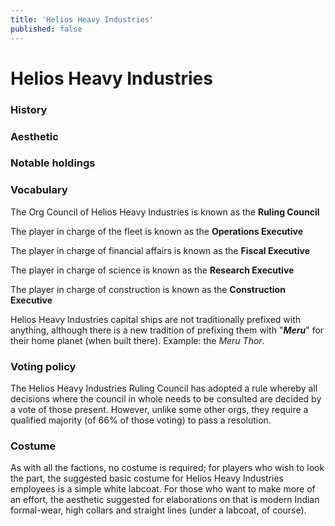 ```yaml
---
title: 'Helios Heavy Industries'
published: false
---
```


# Helios Heavy Industries

### History

### Aesthetic

### Notable holdings

### Vocabulary
The Org Council of Helios Heavy Industries is known as the **Ruling Council**

The player in charge of the fleet is known as the **Operations Executive**

The player in charge of financial affairs is known as the **Fiscal Executive**

The player in charge of science is known as the **Research Executive**

The player in charge of construction is known as the **Construction Executive**

Helios Heavy Industries capital ships are not traditionally prefixed with anything, although there is a new tradition of prefixing them with "**_Meru_**" for their home planet (when built there). Example: the _Meru Thor_.

### Voting policy
The Helios Heavy Industries Ruling Council has adopted a rule whereby all decisions where the council in whole needs to be consulted are decided by a vote of those present. However, unlike some other orgs, they require a qualified majority (of 66% of those voting) to pass a resolution.

### Costume
As with all the factions, no costume is required; for players who wish to look the part, the suggested basic costume for Helios Heavy Industries employees is a simple white labcoat. For those who want to make more of an effort, the aesthetic suggested for elaborations on that is modern Indian formal-wear, high collars and straight lines (under a labcoat, of course).
